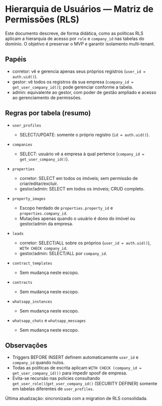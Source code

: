 # Hierarquia de Usuários — Matriz de Permissões (RLS)

Este documento descreve, de forma didática, como as políticas RLS aplicam a hierarquia de acesso por `role` e `company_id` nas tabelas do domínio. O objetivo é preservar o MVP e garantir isolamento multi-tenant.

## Papéis
- corretor: vê e gerencia apenas seus próprios registros (`user_id = auth.uid()`).
- gestor: vê todos os registros da sua empresa (`company_id = get_user_company_id()`); pode gerenciar conforme a tabela.
- admin: equivalente ao gestor, com poder de gestão ampliado e acesso ao gerenciamento de permissões.

## Regras por tabela (resumo)

- `user_profiles`
  - SELECT/UPDATE: somente o próprio registro (`id = auth.uid()`).

- `companies`
  - SELECT: usuário vê a empresa à qual pertence (`company_id = get_user_company_id()`).

- `properties`
  - corretor: SELECT em todos os imóveis; sem permissão de criar/editar/excluir.
  - gestor/admin: SELECT em todos os imóveis; CRUD completo.

- `property_images`
  - Escopo herdado de `properties.property_id` e `properties.company_id`.
  - Mutações apenas quando o usuário é dono do imóvel ou gestor/admin da empresa.

- `leads`
  - corretor: SELECT/ALL sobre os próprios (`user_id = auth.uid()`), `WITH CHECK company_id`.
  - gestor/admin: SELECT/ALL por `company_id`.

- `contract_templates`
  - Sem mudança neste escopo.

- `contracts`
  - Sem mudança neste escopo.

- `whatsapp_instances`
  - Sem mudança neste escopo.

- `whatsapp_chats` e `whatsapp_messages`
  - Sem mudança neste escopo.

## Observações
- Triggers BEFORE INSERT definem automaticamente `user_id` e `company_id` quando nulos.
- Todas as políticas de escrita aplicam `WITH CHECK (company_id = get_user_company_id())` para impedir spoof de empresa.
- Evita-se recursão nas policies consultando `get_user_role()`/`get_user_company_id()` (SECURITY DEFINER) somente em tabelas diferentes de `user_profiles`.

Última atualização: sincronizada com a migration de RLS consolidada.

